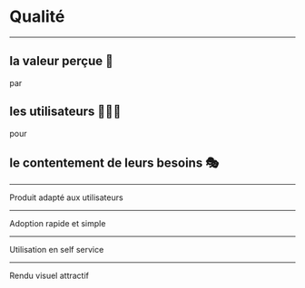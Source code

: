# Qualité



---
<style scoped>
section {
    text-align: center
}
</style>

## la **valeur** perçue 👀
par
## les **utilisateurs** 👩‍👧‍👦
pour
## le **contentement** de leurs besoins 🎭️

---

Produit adapté aux utilisateurs

---

Adoption rapide et simple

---

Utilisation en self service

---

Rendu visuel attractif
